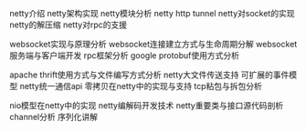 netty介绍
netty架构实现
netty模块分析
netty http tunnel
netty对socket的实现
netty的解压缩
netty对rpc的支援

websocket实现与原理分析
websocket连接建立方式与生命周期分解
websocket服务端与客户端开发
rpc框架分析
google protobuf使用方式分析

apache thrift使用方式与文件编写方式分析
netty大文件传送支持
可扩展的事件模型
netty统一通信api
零拷贝在netty中的实现与支持
tcp粘包与拆包分析

nio模型在netty中的实现
netty编解码开发技术
netty重要类与接口源代码剖析
channel分析
序列化讲解

